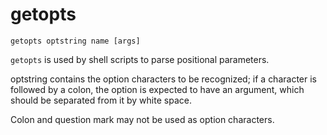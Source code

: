 # getopts  

`getopts optstring name [args] ` 

`getopts` is used by shell scripts to parse positional parameters. 

optstring contains the option characters to be recognized; if a character is followed by a colon, the option is expected to have an argument, which should be separated from it by white space.  

Colon and question mark may not be used as option characters.  


